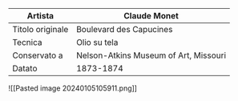 | Artista | Claude Monet |
| ---- | ---- |
| Titolo originale | Boulevard des Capucines |
| Tecnica | Olio su tela |
| Conservato a | Nelson-Atkins Museum of Art, Missouri |
| Datato | 1873-1874 |
![[Pasted image 20240105105911.png]]